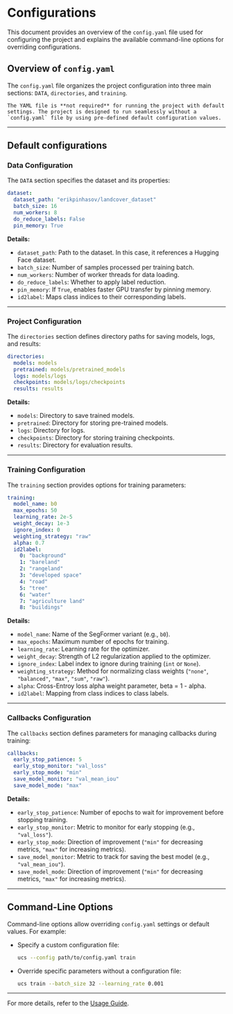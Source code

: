 # Configurations

This document provides an overview of the `config.yaml` file used for configuring the project and explains the available command-line options for overriding configurations.

## Overview of `config.yaml`

The `config.yaml` file organizes the project configuration into three main sections: `DATA`, `directories`, and `training`.

```{note}
The YAML file is **not required** for running the project with default settings. The project is designed to run seamlessly without a `config.yaml` file by using pre-defined default configuration values.
```

---

## Default configurations

### Data Configuration

The `DATA` section specifies the dataset and its properties:

```yaml
dataset:
  dataset_path: "erikpinhasov/landcover_dataset"
  batch_size: 16
  num_workers: 8
  do_reduce_labels: False
  pin_memory: True
```

**Details:**

- `dataset_path`: Path to the dataset. In this case, it references a Hugging Face dataset.
- `batch_size`: Number of samples processed per training batch.
- `num_workers`: Number of worker threads for data loading.
- `do_reduce_labels`: Whether to apply label reduction.
- `pin_memory`: If `True`, enables faster GPU transfer by pinning memory.
- `id2label`: Maps class indices to their corresponding labels.

---

### Project Configuration

The `directories` section defines directory paths for saving models, logs, and results:

```yaml
directories:
  models: models
  pretrained: models/pretrained_models
  logs: models/logs
  checkpoints: models/logs/checkpoints
  results: results
```

**Details:**

- `models`: Directory to save trained models.
- `pretrained`: Directory for storing pre-trained models.
- `logs`: Directory for logs.
- `checkpoints`: Directory for storing training checkpoints.
- `results`: Directory for evaluation results.

---

### Training Configuration

The `training` section provides options for training parameters:

```yaml
training:
  model_name: b0
  max_epochs: 50
  learning_rate: 2e-5
  weight_decay: 1e-3
  ignore_index: 0
  weighting_strategy: "raw"
  alpha: 0.7
  id2label:
    0: "background"
    1: "bareland"
    2: "rangeland"
    3: "developed space"
    4: "road"
    5: "tree"
    6: "water"
    7: "agriculture land"
    8: "buildings"
```

**Details:**

- `model_name`: Name of the SegFormer variant (e.g., `b0`).
- `max_epochs`: Maximum number of epochs for training.
- `learning_rate`: Learning rate for the optimizer.
- `weight_decay`: Strength of L2 regularization applied to the optimizer.
- `ignore_index`: Label index to ignore during training (`int` or `None`).
- `weighting_strategy`: Method for normalizing class weights (`"none"`, `"balanced"`, `"max"`, `"sum"`, `"raw"`).
- `alpha`: Cross-Entroy loss alpha weight parameter, beta = 1 - alpha.
- `id2label`: Mapping from class indices to class labels.

---

### Callbacks Configuration

The `callbacks` section defines parameters for managing callbacks during training:

```yaml
callbacks:
  early_stop_patience: 5
  early_stop_monitor: "val_loss"
  early_stop_mode: "min"
  save_model_monitor: "val_mean_iou"
  save_model_mode: "max"
```

**Details:**

- `early_stop_patience`: Number of epochs to wait for improvement before stopping training.
- `early_stop_monitor`: Metric to monitor for early stopping (e.g., `"val_loss"`).
- `early_stop_mode`: Direction of improvement (`"min"` for decreasing metrics, `"max"` for increasing metrics).
- `save_model_monitor`: Metric to track for saving the best model (e.g., `"val_mean_iou"`).
- `save_model_mode`: Direction of improvement (`"min"` for decreasing metrics, `"max"` for increasing metrics).

---

## Command-Line Options

Command-line options allow overriding `config.yaml` settings or default values. For example:

- Specify a custom configuration file:

  ```bash
  ucs --config path/to/config.yaml train
  ```

- Override specific parameters without a configuration file:
  ```bash
  ucs train --batch_size 32 --learning_rate 0.001
  ```

---

For more details, refer to the [Usage Guide](./usage.md).
